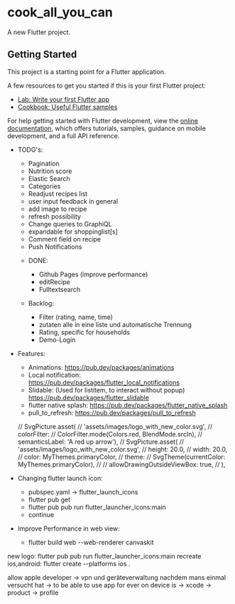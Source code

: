 # cook_all_you_can

A new Flutter project.

## Getting Started

This project is a starting point for a Flutter application.

A few resources to get you started if this is your first Flutter project:

- [Lab: Write your first Flutter app](https://docs.flutter.dev/get-started/codelab)
- [Cookbook: Useful Flutter samples](https://docs.flutter.dev/cookbook)

For help getting started with Flutter development, view the
[online documentation](https://docs.flutter.dev/), which offers tutorials,
samples, guidance on mobile development, and a full API reference.

- TODO's:
    - Pagination
    - Nutrition score
    - Elastic Search
    - Categories
    - Readjust recipes list
    - user input feedback in general
    - add image to recipe
    - refresh possibility
    - Change queries to GraphiQL
    - expandable for shoppinglist[s]
    - Comment field on recipe
    - Push Notifications

    * DONE:
        - Github Pages (improve performance)
        - editRecipe
        - Fulltextsearch

    * Backlog:
        - Filter (rating, name, time)
        - zutaten alle in eine liste und automatische Trennung
        - Rating, specific for households
        - Demo-Login

- Features:
    - Animations: https://pub.dev/packages/animations
    - Local notification: https://pub.dev/packages/flutter_local_notifications
    - Slidable: (Used for listitem, to interact without popup) https://pub.dev/packages/flutter_slidable
    - flutter native splash: https://pub.dev/packages/flutter_native_splash
    - pull_to_refresh: https://pub.dev/packages/pull_to_refresh


     // SvgPicture.asset(
                          //     'assets/images/logo_with_new_color.svg',
                          //     colorFilter:
                          //         ColorFilter.mode(Colors.red, BlendMode.srcIn),
                          //     semanticsLabel: 'A red up arrow'),
                          // SvgPicture.asset(
                          //   'assets/images/logo_with_new_color.svg',
                          //   height: 20.0,
                          //   width: 20.0,
                          //   color: MyThemes.primaryColor,
                          //   theme:
                          //       SvgTheme(currentColor: MyThemes.primaryColor),
                          //   // allowDrawingOutsideViewBox: true,
                          // ),

- Changing flutter launch icon:
    - pubspec.yaml -> flutter_launch_icons
    - flutter pub get
    - flutter pub pub run flutter_launcher_icons:main
    - continue

- Improve Performance in web view:
    - flutter build web --web-renderer canvaskit

new logo: flutter pub pub run flutter_launcher_icons:main
recreate ios,android: flutter create --platforms ios .

allow apple developer -> vpn und geräteverwaltung nachdem mans einmal versucht hat
-> to be able to use app for ever on device is -> xcode -> product -> profile
